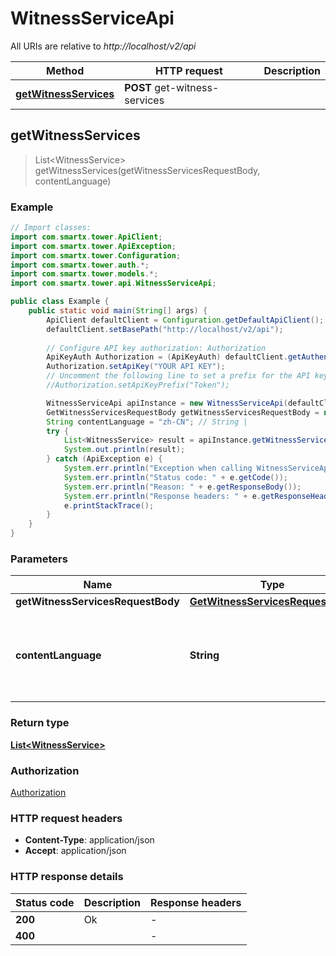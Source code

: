 # WitnessServiceApi

All URIs are relative to *http://localhost/v2/api*

Method | HTTP request | Description
------------- | ------------- | -------------
[**getWitnessServices**](WitnessServiceApi.md#getWitnessServices) | **POST** get-witness-services | 



## getWitnessServices

> List&lt;WitnessService&gt; getWitnessServices(getWitnessServicesRequestBody, contentLanguage)



### Example

```java
// Import classes:
import com.smartx.tower.ApiClient;
import com.smartx.tower.ApiException;
import com.smartx.tower.Configuration;
import com.smartx.tower.auth.*;
import com.smartx.tower.models.*;
import com.smartx.tower.api.WitnessServiceApi;

public class Example {
    public static void main(String[] args) {
        ApiClient defaultClient = Configuration.getDefaultApiClient();
        defaultClient.setBasePath("http://localhost/v2/api");
        
        // Configure API key authorization: Authorization
        ApiKeyAuth Authorization = (ApiKeyAuth) defaultClient.getAuthentication("Authorization");
        Authorization.setApiKey("YOUR API KEY");
        // Uncomment the following line to set a prefix for the API key, e.g. "Token" (defaults to null)
        //Authorization.setApiKeyPrefix("Token");

        WitnessServiceApi apiInstance = new WitnessServiceApi(defaultClient);
        GetWitnessServicesRequestBody getWitnessServicesRequestBody = new GetWitnessServicesRequestBody(); // GetWitnessServicesRequestBody | 
        String contentLanguage = "zh-CN"; // String | 
        try {
            List<WitnessService> result = apiInstance.getWitnessServices(getWitnessServicesRequestBody, contentLanguage);
            System.out.println(result);
        } catch (ApiException e) {
            System.err.println("Exception when calling WitnessServiceApi#getWitnessServices");
            System.err.println("Status code: " + e.getCode());
            System.err.println("Reason: " + e.getResponseBody());
            System.err.println("Response headers: " + e.getResponseHeaders());
            e.printStackTrace();
        }
    }
}
```

### Parameters


Name | Type | Description  | Notes
------------- | ------------- | ------------- | -------------
 **getWitnessServicesRequestBody** | [**GetWitnessServicesRequestBody**](GetWitnessServicesRequestBody.md)|  |
 **contentLanguage** | **String**|  | [optional] [default to en-US] [enum: zh-CN, en-US]

### Return type

[**List&lt;WitnessService&gt;**](WitnessService.md)

### Authorization

[Authorization](../README.md#Authorization)

### HTTP request headers

- **Content-Type**: application/json
- **Accept**: application/json


### HTTP response details
| Status code | Description | Response headers |
|-------------|-------------|------------------|
| **200** | Ok |  -  |
| **400** |  |  -  |

